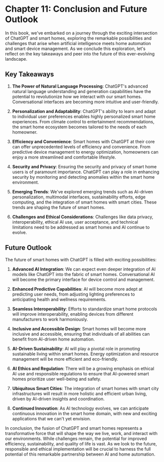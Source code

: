 Chapter 11: Conclusion and Future Outlook
=========================================

In this book, we've embarked on a journey through the exciting intersection of ChatGPT and smart homes, exploring the remarkable possibilities and challenges that arise when artificial intelligence meets home automation and smart device management. As we conclude this exploration, let's reflect on the key takeaways and peer into the future of this ever-evolving landscape.

**Key Takeaways**
-----------------

1. **The Power of Natural Language Processing**: ChatGPT's advanced natural language understanding and generation capabilities have the potential to revolutionize how we interact with our smart homes. Conversational interfaces are becoming more intuitive and user-friendly.

2. **Personalization and Adaptability**: ChatGPT's ability to learn and adapt to individual user preferences enables highly personalized smart home experiences. From climate control to entertainment recommendations, the smart home ecosystem becomes tailored to the needs of each homeowner.

3. **Efficiency and Convenience**: Smart homes with ChatGPT at their core can offer unprecedented levels of efficiency and convenience. From predictive device management to energy optimization, homeowners can enjoy a more streamlined and comfortable lifestyle.

4. **Security and Privacy**: Ensuring the security and privacy of smart home users is of paramount importance. ChatGPT can play a role in enhancing security by monitoring and detecting anomalies within the smart home environment.

5. **Emerging Trends**: We've explored emerging trends such as AI-driven personalization, multimodal interfaces, sustainability efforts, edge computing, and the integration of smart homes with smart cities. These trends are shaping the future of smart homes.

6. **Challenges and Ethical Considerations**: Challenges like data privacy, interoperability, ethical AI use, user acceptance, and technical limitations need to be addressed as smart homes and AI continue to evolve.

**Future Outlook**
------------------

The future of smart homes with ChatGPT is filled with exciting possibilities:

1. **Advanced AI Integration**: We can expect even deeper integration of AI models like ChatGPT into the fabric of smart homes. Conversational AI will become the primary interface for device control and management.

2. **Enhanced Predictive Capabilities**: AI will become more adept at predicting user needs, from adjusting lighting preferences to anticipating health and wellness requirements.

3. **Seamless Interoperability**: Efforts to standardize smart home protocols will improve interoperability, enabling devices from different manufacturers to work harmoniously.

4. **Inclusive and Accessible Design**: Smart homes will become more inclusive and accessible, ensuring that individuals of all abilities can benefit from AI-driven home automation.

5. **AI-Driven Sustainability**: AI will play a pivotal role in promoting sustainable living within smart homes. Energy optimization and resource management will be more efficient and eco-friendly.

6. **AI Ethics and Regulation**: There will be a growing emphasis on ethical AI use and responsible regulations to ensure that AI-powered smart homes prioritize user well-being and safety.

7. **Ubiquitous Smart Cities**: The integration of smart homes with smart city infrastructures will result in more holistic and efficient urban living, driven by AI-driven insights and coordination.

8. **Continued Innovation**: As AI technology evolves, we can anticipate continuous innovation in the smart home domain, with new and exciting applications that we can't yet envision.

In conclusion, the fusion of ChatGPT and smart homes represents a transformative force that will shape the way we live, work, and interact with our environments. While challenges remain, the potential for improved efficiency, sustainability, and quality of life is vast. As we look to the future, responsible and ethical implementation will be crucial to harness the full potential of this remarkable partnership between AI and home automation.
